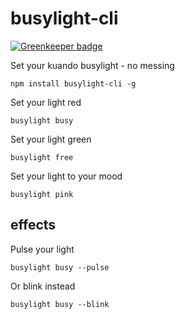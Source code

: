 # busylight-cli

[![Greenkeeper badge](https://badges.greenkeeper.io/jamesadarich/busylight-cli.svg)](https://greenkeeper.io/)

Set your kuando busylight - no messing

```
npm install busylight-cli -g
```

Set your light red
```
busylight busy
```

Set your light green
```
busylight free
```

Set your light to your mood
```
busylight pink
```

## effects

Pulse your light
```
busylight busy --pulse
```

Or blink instead
```
busylight busy --blink
```
